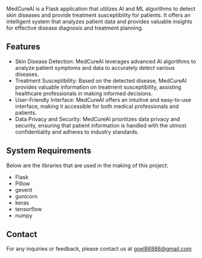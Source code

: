 
MedCureAI is a Flask application that utilizes AI and ML algorithms to detect skin diseases and provide treatment susceptibility for patients. It offers an intelligent system that analyzes patient data and provides valuable insights for effective disease diagnosis and treatment planning.

## Features

- Skin Disease Detection: MedCureAI leverages advanced AI algorithms to analyze patient symptoms and data to accurately detect various diseases.
- Treatment Susceptibility: Based on the detected disease, MedCureAI provides valuable information on treatment susceptibility, assisting healthcare professionals in making informed decisions.
- User-Friendly Interface: MedCureAI offers an intuitive and easy-to-use interface, making it accessible for both medical professionals and patients.
- Data Privacy and Security: MedCureAI prioritizes data privacy and security, ensuring that patient information is handled with the utmost confidentiality and adheres to industry standards.


## System Requirements

Below are the libraries that are used in the making of this project:

- Flask
- Pillow
- gevent
- gunicorn
- keras
- tensorflow
- numpy


## Contact
For any inquiries or feedback, please contact us at goel86886@gmail.com


